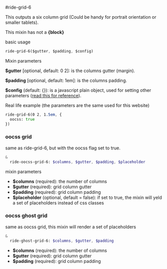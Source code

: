 #ride-grid-6

This outputs a six column grid (Could be handy for portrait orientation or smaller tablets).

This mixin has not a **{block}**

basic usage

```sass
ride-grid-6($gutter, $padding, $config)
```

Mixin parameters

**$gutter**  [optional, default: 0 2]: is the columns gutter (margin).

**$padding** [optional, default: 1em]: is the columns padding. 

**$config** (default: {}): is a javascript plain object, used for setting other parameters ([read this for reference](#/docs/grids/grid)).

Real life example (the parameters are the same used for this website)

```sass
ride-grid-6(0 2, 1.5em, {
  oocss: true
})
```

### oocss grid

same as ride-grid-6, but with the oocss flag set to true.

```sass
&
  ride-oocss-grid-6: $columns, $gutter, $padding, $placeholder 
```

mixin parameters

* **$columns** (required): the number of columns
* **$gutter** (required): grid column gutter
* **$padding** (required): grid column padding
* **$placeholder** (optional, default = false): if set to true, the mixin will yeld a set of placeholders instead of css classes

### oocss ghost grid

same as oocss grid, this mixin will render a set of placeholders

```sass
&
  ride-ghost-grid-6: $columns, $gutter, $padding
```

* **$columns** (required): the number of columns
* **$gutter** (required): grid column gutter
* **$padding** (required): grid column padding